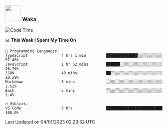 ### <img src="https://media.giphy.com/media/VgCDAzcKvsR6OM0uWg/giphy.gif" width="50"> Waka

  <!--START_SECTION:waka-->
![Code Time](http://img.shields.io/badge/Code%20Time-1%2C145%20hrs%2055%20mins-blue)

📊 **This Week I Spent My Time On** 

```text
💬 Programming Languages: 
TypeScript               4 hrs 1 min         ██████████████░░░░░░░░░░░   57.46% 
JavaScript               1 hr 52 mins        ██████░░░░░░░░░░░░░░░░░░░   26.76% 
JSON                     43 mins             ██░░░░░░░░░░░░░░░░░░░░░░░   10.39% 
Markdown                 6 mins              ░░░░░░░░░░░░░░░░░░░░░░░░░   1.52% 
Bash                     5 mins              ░░░░░░░░░░░░░░░░░░░░░░░░░   1.4%

🔥 Editors: 
VS Code                  7 hrs               █████████████████████████   100.0%

```


 Last Updated on 04/01/2023 02:23:52 UTC
<!--END_SECTION:waka-->
